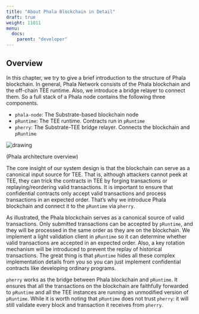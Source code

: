```yaml
---
title: "About Phala Blockchain in Detail"
draft: true
weight: 11011
menu:
  docs:
    parent: "developer"
---
```


## Overview

In this chapter, we try to give a brief introduction to the structure of Phala blockchain. In general, Phala Network consists of the Phala blockchain and the off-chain TEE runtime. Also, we introduce a bridge relayer to connect them. So a full stack of a Phala node contains the following three components.

- `phala-node`: The Substrate-based blockchain node
- `pRuntime`: The TEE runtime. Contracts run in `pRuntime`
- `pherry`: The Substrate-TEE bridge relayer. Connects the blockchain and `pRuntime`

<img src="/images/docs/developer/simple_architecture.png" alt="drawing" class="center"/>

(Phala architecture overview)

The core insight of our system design is that the blockchain can serve as a canonical input source for TEE. That is, although attackers cannot peek at TEE, they can trick the contracts in TEE by forging transactions or replaying/reordering valid transactions. It is important to ensure that confidential contracts only accept valid transactions and process transactions in an expected order. That’s why we introduce Phala blockchain and connect it to the `pRuntime` via `pherry`.

As illustrated, the Phala blockchain serves as a canonical source of valid transactions. Only submitted transactions can be accepted by `pRuntime`, and they will be processed in the same order as they are on the blockchain. We implement a light validation client in `pRuntime` so it can determine whether valid transactions are accepted in an expected order. Also, a key rotation mechanism will be introduced to prevent the replay of historical transactions. The great thing is that `pRuntime` hides all these complex implementation details from you so you can just implement confidential contracts like developing ordinary programs.

`pherry` works as the bridge between Phala blockchain and `pRuntime`. It ensures that all the transactions on the blockchain are faithfully forwarded to `pRuntime` and all the TEE instances are running an unmodified version of `pRuntime`. While it is worth noting that `pRuntime` does not trust `pherry`: it will still validate every block and transaction it receives from `pherry`.
